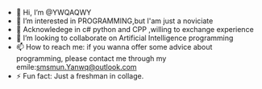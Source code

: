 - 👋 Hi, I’m @YWQAQWY
- 👀 I’m interested in PROGRAMMING,but I'am just a noviciate
- 🌱 Acknowledege in c# python and CPP ,willing to exchange experience
- 💞️ I’m looking to collaborate on Artificial Intelligence programming
- 📫 How to reach me: if you wanna offer some advice about programming, please contact me through my emile:smsmun.Yanwq@outlook.com
- ⚡ Fun fact: Just a freshman in collage.

<!---
YWQAQWY/YWQAQWY is a ✨ special ✨ repository because its `README.md` (this file) appears on your GitHub profile.
You can click the Preview link to take a look at your changes.
--->
